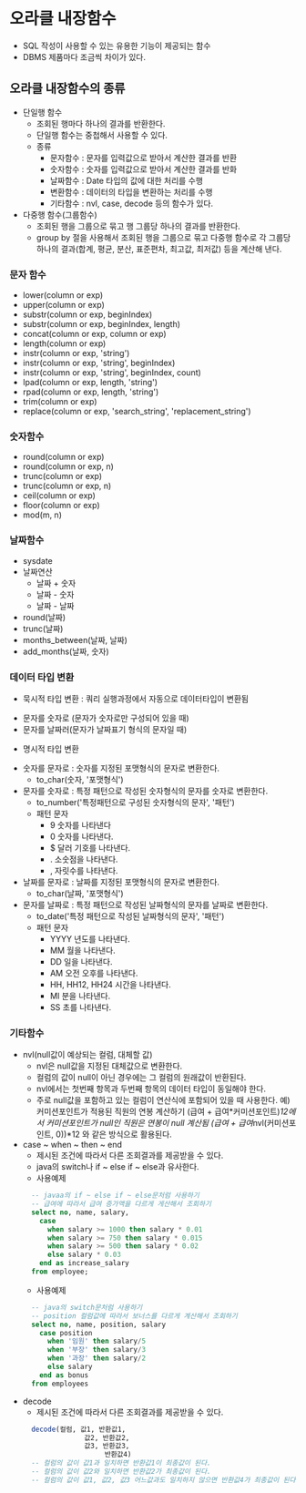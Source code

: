 # 오라클 내장함수
- SQL 작성이 사용할 수 있는 유용한 기능이 제공되는 함수
- DBMS 제품마다 조금씩 차이가 있다.

## 오라클 내장함수의 종류
- 단일행 함수
  + 조회된 행마다 하나의 결과를 반환한다.
  + 단일행 함수는 중첩해서 사용할 수 있다.
  + 종류
    * 문자함수 : 문자를 입력값으로 받아서 계산한 결과를 반환
    * 숫자함수 : 숫자를 입력값으로 받아서 계산한 결과를 반화
    * 날짜함수 : Date 타입의 값에 대한 처리를 수행
    * 변환함수 : 데이터의 타입을 변환하는 처리를 수행
    * 기타함수 : nvl, case, decode 등의 함수가 있다.
- 다중행 함수(그룹함수)
  + 조회된 행을 그룹으로 묶고 행 그룹당 하나의 결과를 반환한다.
  + group by 절을 사용해서 조회된 행을 그룹으로 묶고 다중행 함수로 각 그룹당 하나의 결과(합계, 평균, 분산, 표준편차, 최고값, 최저값) 등을 계산해 낸다. 
  
### 문자 함수
- lower(column or exp)
- upper(column or exp)
- substr(column or exp, beginIndex)
- substr(column or exp, beginIndex, length)
- concat(column or exp, column or exp)
- length(column or exp)
- instr(column or exp, 'string')
- instr(column or exp, 'string', beginIndex)
- instr(column or exp, 'string', beginIndex, count)
- lpad(column or exp, length, 'string')
- rpad(column or exp, length, 'string')
- trim(column or exp)
- replace(column or exp, 'search_string', 'replacement_string')
### 숫자함수
- round(column or exp)		
- round(column or exp, n)
- trunc(column or exp)
- trunc(column or exp, n)
- ceil(column or exp)
- floor(column or exp)
- mod(m, n)
### 날짜함수
- sysdate
- 날짜연산
  + 날짜 + 숫자
  + 날짜 - 숫자
  + 날짜 - 날짜
- round(날짜)
- trunc(날짜)
- months_between(날짜, 날짜)
- add_months(날짜, 숫자)

### 데이터 타입 변환
- 묵시적 타입 변환 : 쿼리 실행과정에서 자동으로 데이터타입이 변환됨
 + 문자를 숫자로 (문자가 숫자로만 구성되어 있을 때)
 + 문자를 날짜러(문자가 날짜표기 형식의 문자일 때)
- 명시적 타입 변환
 + 숫자를 문자로 : 숫자를 지정된 포맷형식의 문자로 변환한다.
    * to_char(숫자, '포맷형식')
 + 문자를 숫자로 : 특정 패턴으로 작성된 숫자형식의 문자를 숫자로 변환한다.
    * to_number('특정패턴으로 구성된 숫자형식의 문자', '패턴')
    * 패턴 문자
      - 9	숫자를 나타낸다
      - 0	숫자를 나타낸다.		
      - $	달러 기호를 나타낸다.
      - .	소숫점을 나타낸다.
      - ,	자릿수를 나타낸다.
  + 날짜를 문자로 : 날짜를 지정된 포맷형식의 문자로 변환한다.
    * to_char(날짜, '포맷형식')
  + 문자를 날짜로 : 특정 패턴으로 작성된 날짜형식의 문자를 날짜로 변환한다.
    * to_date('특정 패턴으로 작성된 날짜형식의 문자', '패턴')
    * 패턴 문자
      - YYYY		년도를 나타낸다.
      - MM		월을 나타낸다.
      - DD		일을 나타낸다.
      - AM		오전 오후를 나타낸다.
      - HH, HH12, HH24	시간을 나타낸다.
      - MI		분을 나타낸다.
      - SS		초를 나타낸다.
### 기타함수
- nvl(null값이 예상되는 컬럼, 대체할 값)
  + nvl은 null값을 지정된 대체값으로 변환한다.
  + 컬럼의 값이 null이 아닌 경우에는 그 컬럼의 원래값이 반환된다.
  + nvl에서는 첫번째 항목과 두번째 항목의 데이터 타입이 동일해야 한다.
  + 주로 null값을 포함하고 있는 컬럼이 연산식에 포함되어 있을 때 사용한다.
예) 커미션포인트가 적용된 직원의 연봉 계산하기
(급여 + 급여*커미션포인트)*12에서 커미션포인트가 null인 직원은 연봉이 null 계산됨
(급여 + 급여*nvl(커미션포인트, 0))*12 와 같은 방식으로 활용된다.
- case ~ when ~ then ~ end
  + 제시된 조건에 따라서 다른 조회결과를 제공받을 수 있다.
  + java의 switch나 if ~ else if ~ else과 유사한다.
  + 사용예제
  ```sql
    -- javaa의 if ~ else if ~ else문처럼 사용하기
    -- 급여에 따라서 급여 증가액을 다르게 게산해서 조회하기 
    select no, name, salary,
      case
        when salary >= 1000 then salary * 0.01
        when salary >= 750 then salary * 0.015
        when salary >= 500 then salary * 0.02
        else salary * 0.03
      end as increase_salary
    from employee;
  ```
  + 사용예제
  ```sql
    -- java의 switch문처럼 사용하기
    -- position 컬럼값에 따라서 보너스를 다르게 계산해서 조회하기
    select no, name, position, salary
      case position
        when '임원' then salary/5
        when '부장' then salary/3
        when '과장' then salary/2
        else salary
      end as bonus
    from employees
  ```
- decode
  + 제시된 조건에 따라서 다른 조회결과를 제공받을 수 있다.
  ```sql
    decode(컬럼, 값1, 반환값1,
                 값2, 반환값2,
                 값3, 반환값3,
                      반환값4)
    -- 컬럼의 값이 값1과 일치하면 반환값1이 최종값이 된다.
    -- 컬럼의 값이 값2와 일치하면 반환값2가 최종값이 된다.
    -- 컬럼의 값이 값1, 값2, 값3 어느값과도 일치하지 않으면 반환값4가 최종값이 된다.
  ```
